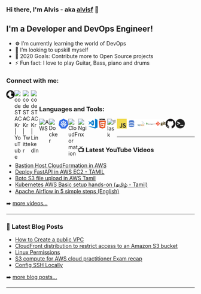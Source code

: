 ### Hi there, I'm Alvis - aka [alvisf][website] 👋

## I'm a Developer and DevOps Engineer!

- ☸️ I’m currently learning the world of DevOps
- 🦋 I’m looking to upskill myself
- 🥅 2020 Goals: Contribute more to Open Source projects
- ⚡ Fun fact: I love to play Guitar, Bass, piano and drums

### Connect with me:

[<img align="left" alt="codeSTACKr.com" width="22px" src="https://raw.githubusercontent.com/iconic/open-iconic/master/svg/globe.svg" />][website]
[<img align="left" alt="codeSTACKr | YouTube" width="22px" src="https://cdn.jsdelivr.net/npm/simple-icons@v3/icons/youtube.svg" />][youtube]
[<img align="left" alt="codeSTACKr | Twitter" width="22px" src="https://cdn.jsdelivr.net/npm/simple-icons@v3/icons/twitter.svg" />][twitter]
[<img align="left" alt="codeSTACKr | LinkedIn" width="22px" src="https://cdn.jsdelivr.net/npm/simple-icons@v3/icons/linkedin.svg" />][linkedin]
<br />

### Languages and Tools:

<img align="left" alt="AWS" width="26px" src="https://d0.awsstatic.com/logos/powered-by-aws.png" />
<img align="left" alt="Docker" width="26px" src="https://www.docker.com/sites/default/files/d8/2019-07/Moby-logo.png" />
<img align="left" alt="Kubernetes" width="26px" src="https://github.com/kubernetes/kubernetes/blob/master/logo/logo.png" />
<img align="left" alt="CloudFormation" width="26px" src="https://xebialabs.com/wp-content/uploads/files/tool-chest/cloudformation.jpg" />
<img align="left" alt="Nginx" width="26px" src="https://www.nginx.com/wp-content/uploads/2020/05/NGINX-product-icon.svg" />
<img align="left" alt="Visual Studio Code" width="26px" src="https://raw.githubusercontent.com/github/explore/80688e429a7d4ef2fca1e82350fe8e3517d3494d/topics/visual-studio-code/visual-studio-code.png" />
<img align="left" alt="HTML5" width="26px" src="https://raw.githubusercontent.com/github/explore/80688e429a7d4ef2fca1e82350fe8e3517d3494d/topics/html/html.png" />
<img align="left" alt="Flask" width="26px" src="https://github.com/mjhea0/awesome-flask/blob/master/flask-logo.svg" />
<img align="left" alt="JavaScript" width="26px" src="https://raw.githubusercontent.com/github/explore/80688e429a7d4ef2fca1e82350fe8e3517d3494d/topics/javascript/javascript.png" />
<img align="left" alt="SQL" width="26px" src="https://raw.githubusercontent.com/github/explore/80688e429a7d4ef2fca1e82350fe8e3517d3494d/topics/sql/sql.png" />
<img align="left" alt="MySQL" width="26px" src="https://raw.githubusercontent.com/github/explore/80688e429a7d4ef2fca1e82350fe8e3517d3494d/topics/mysql/mysql.png" />
<img align="left" alt="MongoDB" width="26px" src="https://raw.githubusercontent.com/github/explore/80688e429a7d4ef2fca1e82350fe8e3517d3494d/topics/mongodb/mongodb.png" />
<img align="left" alt="Git" width="26px" src="https://raw.githubusercontent.com/github/explore/80688e429a7d4ef2fca1e82350fe8e3517d3494d/topics/git/git.png" />
<img align="left" alt="GitHub" width="26px" src="https://raw.githubusercontent.com/github/explore/78df643247d429f6cc873026c0622819ad797942/topics/github/github.png" />
<img align="left" alt="Terminal" width="26px" src="https://raw.githubusercontent.com/github/explore/80688e429a7d4ef2fca1e82350fe8e3517d3494d/topics/terminal/terminal.png" />

<br />
<br />

---

### 📺 Latest YouTube Videos

<!-- YOUTUBE:START -->

- [Bastion Host CloudFormation in AWS](https://www.youtube.com/watch?v=g07vt_uHNDA&t=241s)
- [Deploy FastAPI in AWS EC2 - TAMIL](https://www.youtube.com/watch?v=yr5wqPiajXE&t=5s)
- [Boto S3 file upload in AWS Tamil](https://www.youtube.com/watch?v=Dc7sFXhn4sI&t=35s)
- [Kubernetes AWS Basic setup hands-on (தமிழ் - Tamil)](https://www.youtube.com/watch?v=80CV9CoYsEI&t=10s)
- [Apache Airflow in 5 simple steps (English)](https://www.youtube.com/watch?v=rGOITC9cgCk&t=53s)
<!-- YOUTUBE:END -->

➡️ [more videos...](https://www.youtube.com/channel/UCmlZQh9U_eJYH7BlgmpJAXg)

---

### 📕 Latest Blog Posts

<!-- BLOG-POST-LIST:START -->

- [How to Create a public VPC](https://medium.com/@alvisf0731/how-to-create-a-public-vpc-f0ed85e59296)
- [CloudFront distribution to restrict access to an Amazon S3 bucket](https://medium.com/@alvisf0731/cloudfront-distribution-to-restrict-access-to-an-amazon-s3-bucket-10be2b434ba2)
- [Linux Permissions](https://medium.com/@alvisf0731/linux-permissions-89e138e0a951)
- [S3 compute for AWS cloud practitioner Exam recap](https://medium.com/@alvisf0731/s3-compute-for-aws-cloud-practitioner-bd426ed20d65)
- [Config SSH Locally](https://medium.com/@alvisf0731/config-ssh-locally-8066b3376f6b)
<!-- BLOG-POST-LIST:END -->

➡️ [more blog posts...](https://medium.com/@alvisf0731)

---


[website]: https://falvis.netlify.app
[twitter]: https://twitter.com/alvisf11
[youtube]: https://www.youtube.com/channel/UCmlZQh9U_eJYH7BlgmpJAXg
[linkedin]: https://www.linkedin.com/in/alvisf/

